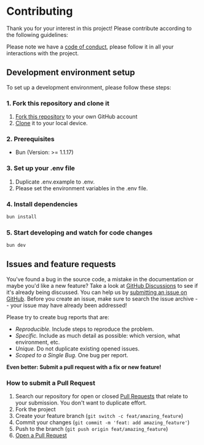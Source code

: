 <!-- Complete [TODO] -->

# Contributing

Thank you for your interest in this project! Please contribute according to the following guidelines:

Please note we have a [code of conduct](CODE_OF_CONDUCT.md), please follow it in all your interactions with the project.

## Development environment setup

To set up a development environment, please follow these steps:

### 1. Fork this repository and clone it

1. [Fork this repository](https://github.com/giselles-ai/giselle/fork) to your own GitHub account
2. [Clone](https://help.github.com/articles/cloning-a-repository/) it to your local device.

### 2. Prerequisites

- Bun (Version: >= 1.1.17)

### 3. Set up your .env file

1. Duplicate .env.example to .env.
2. Please set the environment variables in the .env file.

### 4. Install dependencies

```sh
bun install
```

### 5. Start developing and watch for code changes

```sh
bun dev
```

## Issues and feature requests

You've found a bug in the source code, a mistake in the documentation or maybe you'd like a new feature? Take a look at [GitHub Discussions](https://github.com/giselles-ai/giselle/discussions) to see if it's already being discussed. You can help us by [submitting an issue on GitHub](https://github.com/giselles-ai/giselle/issues). Before you create an issue, make sure to search the issue archive -- your issue may have already been addressed!

Please try to create bug reports that are:

- _Reproducible._ Include steps to reproduce the problem.
- _Specific._ Include as much detail as possible: which version, what environment, etc.
- _Unique._ Do not duplicate existing opened issues.
- _Scoped to a Single Bug._ One bug per report.

**Even better: Submit a pull request with a fix or new feature!**

### How to submit a Pull Request

1. Search our repository for open or closed [Pull Requests](https://github.com/giselles-ai/giselle/pulls) that relate to your submission. You don't want to duplicate effort.
2. Fork the project
3. Create your feature branch (`git switch -c feat/amazing_feature`)
4. Commit your changes (`git commit -m 'feat: add amazing_feature'`)
5. Push to the branch (`git push origin feat/amazing_feature`)
6. [Open a Pull Request](https://github.com/giselles-ai/giselle/compare?expand=1)
